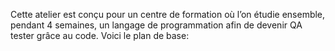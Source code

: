 Cette atelier est conçu pour un centre de formation où l’on étudie ensemble, pendant 4 semaines, un langage de programmation afin de devenir QA tester grâce au code.
Voici le plan de base: 
